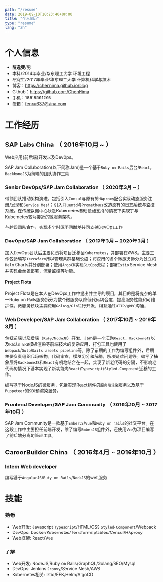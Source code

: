 ```yaml
---
path: "/resume"
date: 2019-09-10T10:23:40+08:00
title: "个人简历"
type: "resume"
lang: "zh"
---
```


# 个人信息
 - **陈逸斐**/男
 - 本科/2014年毕业/华东理工大学 环境工程
 -  研究生/2017年毕业/华东理工大学 计算机科学与技术
 - 博客：https://chennima.github.io/blog
 - Github：https://github.com/ChenNima
 -  手机：18918561263
 -  邮箱：fennu637@sina.com

# 工作经历

## SAP Labs China （ 2016年10月 ~  ）
Web应用(前后端)开发以及DevOps。

SAP Jam Collaboration(以下简称Jam)是一个基于`Ruby on Rails`后台/`React`，`BackboneJS`为前端的团队协作工具
### Senior DevOps/SAP Jam Collaboration （ 2020年3月 ~  ）
带领团队推动架构演进，包括引入`Consul`与原有的`HAproxy`配合实现动态服务注册/发现和`Service Mesh`；引入`Fluentd`与`Prometheus`改造原有的日志系统与监控系统。在传统数据中心缺乏Kubernetes基础设施支持的情况下实现了与Kubernetes较为接近的微服务架构。

与跨国团队合作，实现多个时区不间断地共同支持DevOps工作
### DevOps/SAP Jam Collaboration （ 2019年3月 ~ 2020年3月 ）
加入DevOps团队后主要负责将项目迁移至`Kubernetes`，并部署在AWS。主要工作包括编写`Terraform`用以管理集群基础设施；将应用的各个微服务拆分为独立的`Helm` Charts并分别部署；使用`ArgoCD`实现`GitOps`流程；部署`Istio` Service Mesh并实现金丝雀部署，流量监控等功能。
#### Project Flota
Project Flota是在本人在DevOps工作中提出并主导的项目，其目的是将庞杂的单一Ruby on Rails服务拆分为数个微服务以降低代码耦合度，提高服务性能和可维护性。微服务模块主要使用`Golang/Gin`进行开发，相互通过`HTTP/gRPC`沟通。

### Web Developer/SAP Jam Collaboration （ 2017年10月 ~ 2019年3月 ）
包括前端以及后端（`Ruby/NodeJS`）开发。Jam是一个汇聚`React`，`BackboneJS`以及`Rails ERB`模板渲染等前端技术的复杂应用，打包工具也使用了`Webpack`/`Gulp`/`Rails assets pipeline`等。除了前期的工作为编写组件外，后期主要负责组织代码架构，代码审查，模块切分和解耦，解决疑难问题等。编写了抽象层将`BackboneJS`和`React`有机地结合在一起，实现了新老代码的分隔，不影响老代码的情况下基本实现了新功能向`React`/`Typescript`/`Styled-Component`迁移的工作。

编写基于NodeJS的微服务，包括实现React组件的`服务端渲染`服务以及基于`Puppeteer`的`SEO`预渲染服务。

### Frontend Developer/SAP Jam Community （ 2016年10月 ~  2017年10月 ）
SAP Jam Community是一款基于`EmberJS`/`Vue`和`Ruby on rails`的社交平台。在这段工作中主要担任前端开发，除了编写`EmberJS`组件外，还使用`Vue`为项目编写了前后端分离的管理工具。

## CareerBuilder China （ 2016年4月 ~  2016年10月 ）

### Intern Web developer

编写基于`AngularJS`/`Ruby on Rails`/`NodeJS`的web服务

# 技能

### 熟悉
- Web开发: Javascript `Typescript`/HTML/CSS `Styled-Component`/Webpack
- DevOps: Docker/Kubernetes/Terraform/iptables/Consul/HAproxy
- Web框架: React/Vue

### 了解
- Web开发: NodeJS/Ruby on Rails/GraphQL/Golang/SEO/Mysql
- DevOps: Jenkins `Groovy`/Service Mesh/AWS
- Kubernetes相关: Istio/EFK/Helm/ArgoCD